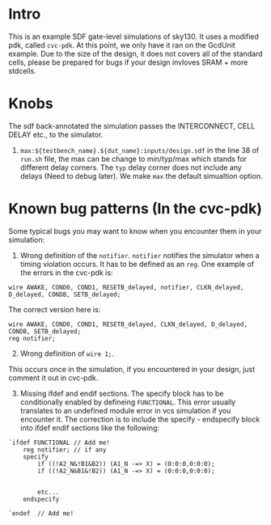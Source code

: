 # Intro
 This is an example SDF gate-level simulations of sky130.
 It uses a modified pdk, called `cvc-pdk`. At this point, we only have it ran on the GcdUnit example. Due to the size of the design, it does not covers all of the standard cells, please be prepared for bugs if your design invloves SRAM + more stdcells.

# Knobs
The sdf back-annotated the simulation passes the INTERCONNECT, CELL DELAY etc., to the simulator.

1. `max:${testbench_name}.${dut_name}:inputs/design.sdf` in the line 38 of `run.sh` file, the max can be change to min/typ/max which stands for different delay corners. The `typ` delay corner does not include any delays (Need to debug later). We make `max` the default simualtion option.

# Known bug patterns (In the cvc-pdk)
 Some typical bugs you may want to know when you encounter them in your simulation:

1. Wrong definition of the `notifier`. `notifier` notifies the simulator when a timing violation occurs. It has to be defined as an `reg`. 
One example of the errors in the cvc-pdk is:
```
wire AWAKE, COND0, COND1, RESETB_delayed, notifier, CLKN_delayed, D_delayed, CONDB, SETB_delayed;
```

The correct version here is:
```
wire AWAKE, COND0, COND1, RESETB_delayed, CLKN_delayed, D_delayed, CONDB, SETB_delayed;
reg notifier;
```

2. Wrong definition of `wire 1;`.

This occurs once in the simulation, if you encountered in your design, just comment it out in cvc-pdk.


3. Missing ifdef and endif sections. The specify block has to be conditionally enabled by defineing `FUNCTIONAL`. This error usually translates to an undefined module error in vcs simulation if you encounter it. The correction is to include the specify - endspecify block into ifdef endif sections like the following:

```
`ifdef FUNCTIONAL // Add me!
    reg notifier; // if any
    specify 
        if ((!A2_N&!B1&B2)) (A1_N -=> X) = (0:0:0,0:0:0);
        if ((!A2_N&B1&!B2)) (A1_N -=> X) = (0:0:0,0:0:0);
        

        etc...
    endspecify

`endef  // Add me!
```
